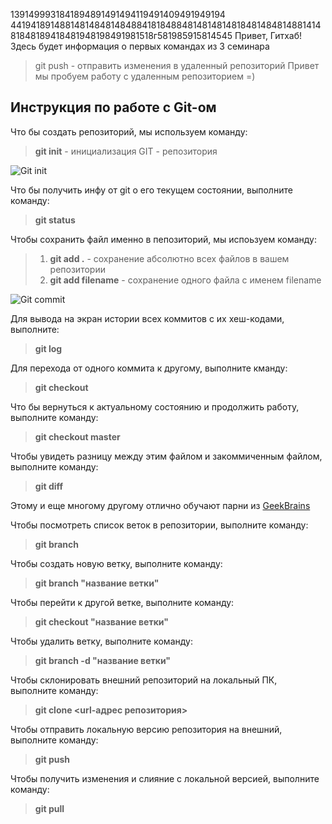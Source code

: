 1391499931841894891491494119491409491949194
4419418914881481484814848841818488481481481481848148481488141481848189418481948198491981518г581985915814545
Привет, Гитхаб! Здесь будет информация о первых командах из 3 семинара
> git push - отправить изменения в удаленный репозиторий 
Привет мы пробуем работу с удаленным репозиторием =)

## Инструкция по работе с Git-ом
Что бы создать репозиторий, мы используем команду:
> **git init** - инициализация GIT - репозитория

![Git init](abc.png)

Что бы получить инфу от git о его текущем состоянии, выполните команду:
> **git status**

Чтобы сохранить файл именно в пепозиторий, мы испоьзуем команду:
> 1. **git add .** - сохранение абсолютно всех файлов в вашем репозитории
> 2. **git add filename** - сохранение одного файла с именем filename

![Git commit](2.png)

Для вывода на экран истории всех коммитов с их хеш-кодами, выполните:
> **git log**

Для перехода от одного коммита к другому, выполните кманду:
> **git checkout**

Что бы вернуться к актуальному состоянию и продолжить работу, выполните команду:
> **git checkout master**

Чтобы увидеть разницу между этим файлом и закоммиченным файлом, выполните команду:
> **git diff**

Этому и еще многому другому отлично обучают парни из [GeekBrains](https://gb.ru)

Чтобы посмотреть список веток в репозитории, выполните команду:
> **git branch**

Чтобы создать новую ветку, выполните команду:
> **git branch "название ветки"**

 Чтобы перейти к другой ветке, выполните команду:
 > **git checkout "название ветки"**

 Чтобы удалить ветку, выполните команду:
 > **git branch -d "название ветки"**

 Чтобы склонировать внешний репозиторий на локальный ПК, выполните команду:
 > **git clone <url-адрес репозитория>**

 Чтобы отправить локальную версию репозитория на внешний, выполните команду:
 > **git push**

 Чтобы получить изменения и слияние с локальной версией, выполните команду:
 > **git pull**
